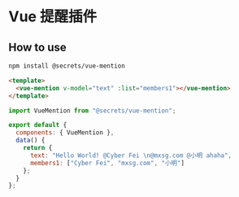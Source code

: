 # Vue 提醒插件

## How to use

```bash
npm install @secrets/vue-mention
```

```html
<template>
  <vue-mention v-model="text" :list="members1"></vue-mention>
</template>
```

```javascript
import VueMention from "@secrets/vue-mention";

export default {
  components: { VueMention },
  data() {
    return {
      text: "Hello World! @Cyber Fei \n@mxsg.com @小明 ahaha",
      members1: ["Cyber Fei", "mxsg.com", "小明"]
    };
  }
};
```
